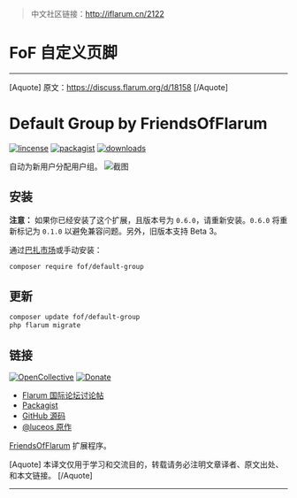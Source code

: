 > 中文社区链接：http://iflarum.cn/2122

# FoF 自定义页脚

---------------------------------------------------------------

[Aquote]
原文：https://discuss.flarum.org/d/18158
[/Aquote]

# Default Group by FriendsOfFlarum
[![lincense](https://img.shields.io/badge/license-MIT-blue.svg)](https://github.com/FriendsOfFlarum/default-group/blob/master/LICENSE) [![packagist](https://img.shields.io/packagist/v/fof/default-group.svg)](https://packagist.org/packages/fof/default-group) [![downloads](https://img.shields.io/packagist/dt/fof/default-group.svg)](https://packagist.org/packages/fof/default-group)

自动为新用户分配用户组。
![截图](https://s1.ax1x.com/2020/08/31/dXNu8A.png)


## 安装
**注意：** 如果你已经安装了这个扩展，且版本号为 `0.6.0`，请重新安装。`0.6.0` 将重新标记为 `0.1.0` 以避免兼容问题。另外，旧版本支持 Beta 3。

通过[巴扎市场](https://discuss.flarum.org.cn/d/1214)或手动安装：
```sh
composer require fof/default-group
```

## 更新
```sh
composer update fof/default-group
php flarum migrate
```

## 链接
[![OpenCollective](https://img.shields.io/badge/donate-friendsofflarum-44AEE5?style=for-the-badge&logo=open-collective)](https://opencollective.com/fof/donate)
[![Donate](https://img.shields.io/badge/donate-datitisev-ea4aaa?style=for-the-badge&logo=github)](https://datitisev.me/donate/github)

- [Flarum 国际论坛讨论帖](https://discuss.flarum.org/d/18158)
- [Packagist](https://packagist.org/packages/fof/default-group)
- [GitHub 源码](https://github.com/FriendsOfFlarum/default-group)
- [@luceos 原作](https://discuss.flarum.org/d/849)

[FriendsOfFlarum](https://github.com/FriendsOfFlarum) 扩展程序。

[Aquote]
本译文仅用于学习和交流目的，转载请务必注明文章译者、原文出处、和本文链接。
[/Aquote]

---------------------------------------------------------------------
